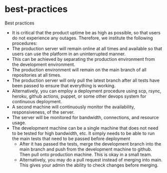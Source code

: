 # best-practices
Best practices

- It is critical that the product uptime be as high as possible, so that users do not experience any outages. Therefore, we institute the following procedures:
- The production server will remain online at all times and available so that users can use the platform in an uninterrupted manner. 
- This can be achieved by separating the production environment from the development environment.
- The production environment will remain on the main branch of all repositories at all times.
- The production server will only pull the latest branch after all tests have been passed to ensure that everything is working.
- Alternatively, you can employ a deployment procedure using scp, rsync, heroku, github actions, puppet, or some other devops system for continuous deployment.
- A second machine will continuously monitor the availability, responsiveness, of the server.
- The server will be monitored for bandwidth, connections, and resource usage.
- The development machine can be a single machine that does not need to be tested for high bandwidth, etc. It simply needs to be able to run the main tests that need to be passed before deployment
	- After it has passed the tests, merge the development branch into the main branch and push from the development machine to github. Then pull onto production machine. This is okay in a small team.
	- Alternatively, you may do a pull request instead of merging into main. This gives your admin the ability to check changes before merging.
